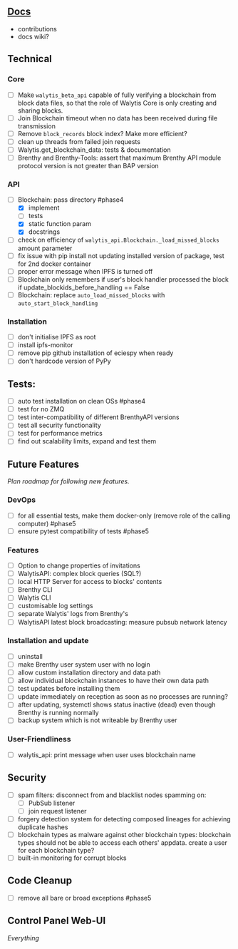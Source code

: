 ## [Docs](Documentation/DocsRoadmap.md)

- contributions
- docs wiki?

## Technical

### Core

- [ ] Make `walytis_beta_api` capable of fully verifying a blockchain from block data files, so that the role of Walytis Core is only creating and sharing blocks.
- [ ] Join Blockchain timeout when no data has been received during file transmission
- [ ] Remove `block_records` block index? Make more efficient?
- [ ] clean up threads from failed join requests
- [ ] Walytis.get_blockchain_data: tests & documentation
- [ ] Brenthy and Brenthy-Tools: assert that maximum Brenthy API module protocol version is not greater than BAP version

### API

- [ ] Blockchain: pass directory #phase4
  - [x] implement
  - [ ] tests
  - [x] static function param
  - [x] docstrings
- [ ] check on efficiency of `walytis_api.Blockchain._load_missed_blocks` amount parameter
- [ ] fix issue with pip install not updating installed version of package, test for 2nd docker container
- [ ] proper error message when IPFS is turned off
- [ ] Blockchain only remembers if user's block handler processed the block if update_blockids_before_handling == False
- [ ] Blockchain: replace `auto_load_missed_blocks` with `auto_start_block_handling`

### Installation

- [ ] don't initialise IPFS as root
- [ ] install ipfs-monitor
- [ ] remove pip github installation of eciespy when ready
- [ ] don't hardcode version of PyPy

## Tests:

- [ ] auto test installation on clean OSs #phase4
- [ ] test for no ZMQ
- [ ] test inter-compatibility of different BrenthyAPI versions
- [ ] test all security functionality
- [ ] test for performance metrics
- [ ] find out scalability limits, expand and test them

## Future Features

_Plan roadmap for following new features._

### DevOps

- [ ] for all essential tests, make them docker-only (remove role of the calling computer) #phase5
- [ ] ensure pytest compatibility of tests #phase5

### Features

- [ ] Option to change properties of invitations
- [ ] WalytisAPI: complex block queries (SQL?)
- [ ] local HTTP Server for access to blocks' contents
- [ ] Brenthy CLI
- [ ] Walytis CLI
- [ ] customisable log settings
- [ ] separate Walytis' logs from Brenthy's
- [ ] WalytisAPI latest block broadcasting: measure pubsub network latency

### Installation and update

- [ ] uninstall
- [ ] make Brenthy user system user with no login
- [ ] allow custom installation directory and data path
- [ ] allow individual blockchain instances to have their own data path
- [ ] test updates before installing them
- [ ] update immediately on reception as soon as no processes are running?
- [ ] after updating, systemctl shows status inactive (dead) even though Brenthy is running normally
- [ ] backup system which is not writeable by Brenthy user

### User-Friendliness

- [ ] walytis_api: print message when user uses blockchain name

## Security

- [ ] spam filters: disconnect from and blacklist nodes spamming on:
  - [ ] PubSub listener
  - [ ] join request listener
- [ ] forgery detection system for detecting composed lineages for achieving duplicate hashes
- [ ] blockchain types as malware against other blockchain types: blockchain types should not be able to access each others' appdata. create a user for each blockchain type?
- [ ] built-in monitoring for corrupt blocks

## Code Cleanup

- [ ] remove all bare or broad exceptions #phase5

## Control Panel Web-UI

_Everything_
